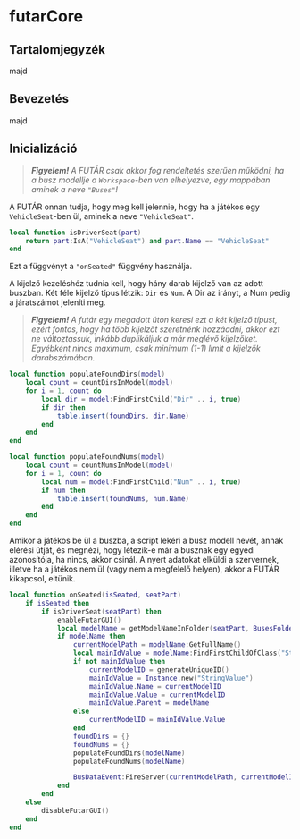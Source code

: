 

# futarCore

##  Tartalomjegyzék
majd

##  Bevezetés
majd

##  Inicializáció

> ***Figyelem!***
> *A FUTÁR csak akkor fog rendeltetés szerűen működni, ha a busz modellje a `Workspace`-ben van elhelyezve, egy mappában aminek a neve `"Buses"`!*


A FUTÁR onnan tudja, hogy meg kell jelennie, hogy ha a játékos egy `VehicleSeat`-ben ül, aminek a neve `"VehicleSeat"`.

```lua
local function isDriverSeat(part)
	return part:IsA("VehicleSeat") and part.Name == "VehicleSeat"
end
```
Ezt a függvényt a `"onSeated"` függvény használja.

A kijelző kezeléshéz tudnia kell, hogy hány darab kijelző van az adott buszban. Két féle kijelző típus létzik: `Dir` és `Num`. A Dir az irányt, a Num pedig a járatszámot jeleníti meg.

> ***Figyelem!***
> *A futár egy megadott úton keresi ezt a két kijelző típust, ezért fontos, hogy ha több kijelzőt szeretnénk hozzáadni, akkor ezt ne változtassuk, inkább duplikáljuk a már meglévő kijelzőket.
> Egyébként nincs maximum, csak minimum (1-1) limit a kijelzők darabszámában.*

```lua
local function populateFoundDirs(model)
	local count = countDirsInModel(model)
	for i = 1, count do
		local dir = model:FindFirstChild("Dir" .. i, true)
		if dir then
			table.insert(foundDirs, dir.Name)
		end
	end
end

local function populateFoundNums(model)
	local count = countNumsInModel(model)
	for i = 1, count do
		local num = model:FindFirstChild("Num" .. i, true)
		if num then
			table.insert(foundNums, num.Name)
		end
	end
end
```

Amikor a játékos be ül a buszba, a script lekéri a busz modell nevét, annak elérési útját, és megnézi, hogy létezik-e már a busznak egy egyedi azonosítója, ha nincs, akkor csinál. A nyert adatokat elküldi a szervernek, illetve ha a játékos nem ül (vagy nem a megfelelő helyen), akkor a FUTÁR kikapcsol, eltünik.

```lua
local function onSeated(isSeated, seatPart)
	if isSeated then
		if isDriverSeat(seatPart) then
			enableFutarGUI()
			local modelName = getModelNameInFolder(seatPart, BusesFolder)
			if modelName then
				currentModelPath = modelName:GetFullName()
				local mainIdValue = modelName:FindFirstChildOfClass("StringValue")
				if not mainIdValue then
					currentModelID = generateUniqueID()
					mainIdValue = Instance.new("StringValue")
					mainIdValue.Name = currentModelID
					mainIdValue.Value = currentModelID
					mainIdValue.Parent = modelName
				else
					currentModelID = mainIdValue.Value
				end
				foundDirs = {}
				foundNums = {}
				populateFoundDirs(modelName)
				populateFoundNums(modelName)

				BusDataEvent:FireServer(currentModelPath, currentModelID, foundDirs, foundNums)
			end
		end
	else
		disableFutarGUI()
	end
end
```
